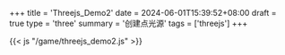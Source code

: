 +++
title = 'Threejs_Demo2'
date = 2024-06-01T15:39:52+08:00
draft = true
type = 'three'
summary = '创建点光源'
tags = ['threejs']
+++


<script type="text/javascript" charset="UTF-8" src="/game/lib/three/three.js"></script>

<script type="text/javascript" charset="UTF-8" src="/game/lib/three/controls/TrackballControls.js"></script>


{{< js "/game/threejs_demo2.js" >}}
